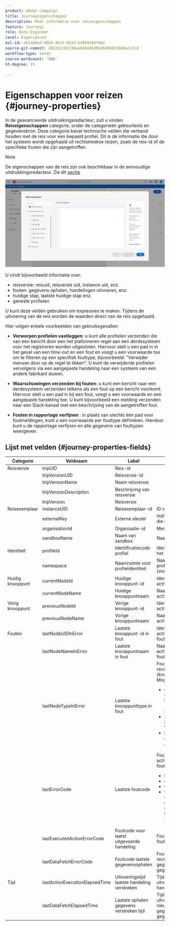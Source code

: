 ```yaml
---
product: adobe campaign
title: Journeyeigenschappen
description: Meer informatie over reiseigenschappen
feature: Journeys
role: Data Engineer
level: Experienced
exl-id: eb1ab0ed-90bd-4613-b63d-b28693947db2
source-git-commit: 2022b2c81738ae6d3e66280265948c5b88a117c8
workflow-type: tm+mt
source-wordcount: '586'
ht-degree: 1%

---
```


# Eigenschappen voor reizen {#journey-properties}

In de geavanceerde uitdrukkingsredacteur, zult u vinden **Reiseigenschappen** categorie, onder de categorieën gebeurtenis en gegevensbron. Deze categorie bevat technische velden die verband houden met de reis voor een bepaald profiel. Dit is de informatie die door het systeem wordt opgehaald uit rechtstreekse reizen, zoals de reis-id of de specifieke fouten die zijn aangetroffen.

>[!NOTE]
>
>De eigenschappen van de reis zijn ook beschikbaar in de eenvoudige uitdrukkingsredacteur. Zie dit [sectie](../condition-activity.md#about_condition)

![](../../assets/journey-properties.png)

U vindt bijvoorbeeld informatie over:

* reisversie: reisuid, reisversie uid, instance uid, enz.
* fouten: gegevens ophalen, handelingen uitvoeren, enz.
* huidige stap, laatste huidige stap enz.
* geneste profielen

U kunt deze velden gebruiken om expressies te maken. Tijdens de uitvoering van de reis worden de waarden direct van de reis opgehaald.

Hier volgen enkele voorbeelden van gebruiksgevallen:

* **Verworpen profielen vastleggen**: u kunt alle profielen verzenden die van een bericht door een het plafonneren regel aan een derdesysteem voor het registreren worden uitgesloten. Hiervoor stelt u een pad in in het geval van een time-out en een fout en voegt u een voorwaarde toe om te filteren op een specifiek fouttype, bijvoorbeeld: &quot;Verwijder mensen door op de regel te tikken&quot;. U kunt de verwijderde profielen vervolgens via een aangepaste handeling naar een systeem van een andere fabrikant duwen.

* **Waarschuwingen verzenden bij fouten**: u kunt een bericht naar een derdesysteem verzenden telkens als een fout op een bericht voorkomt. Hiervoor stelt u een pad in bij een fout, voegt u een voorwaarde en een aangepaste handeling toe. U kunt bijvoorbeeld een melding verzenden naar een Slack-kanaal met een beschrijving van de aangetroffen fout.

* **Fouten in rapportage verfijnen** : in plaats van slechts één pad voor foutmeldingen, kunt u een voorwaarde per fouttype definiëren. Hierdoor kunt u de rapportage verfijnen en alle gegevens van fouttypen weergeven.

## Lijst met velden {#journey-properties-fields}

| Categorie | Veldnaam | Label | Beschrijving |
|---|---|---|------------|
| Reisversie | tripUID | Reis-id |  |
|  | tripVersionUID | Reisversie-id |  |
|  | tripVersionName | Naam reisversie |  |
|  | tripVersionDescription | Beschrijving van reisversie |  |
|  | tripVersion | Reisversie |  |
| Reisexemplaar | instanceUID | Reisexemplaar-id | ID van de instantie |
|  | externalKey | Externe sleutel | Individuele identificatie die de reis veroorzaakt |
|  | organisationId | Organisatie-id | Merkorganisatie |
|  | sandboxName | Naam van sandbox | Naam van de sandbox |
| Identiteit | profileId | Identificatiecode profiel | Identificatiecode van het profiel tijdens de reis |
|  | namespace | Naamruimte voor profielidentiteit | Naamruimte van het profiel in de rit (voorbeeld: ECID) |
| Huidig knooppunt | currentNodeId | Huidige knooppunt-id | Identifier van de huidige activiteit (knooppunt) |
|  | currentNodeName | Huidige knooppuntnaam | Naam van de huidige activiteit (knooppunt) |
| Vorig knooppunt | previousNodeId | Vorige knooppunt-id | Identifier van de vorige activiteit (knooppunt) |
|  | previousNodeName | Vorige knooppuntnaam | Naam van de vorige activiteit (knooppunt) |
| Fouten | lastNodeUIDInError | Laatste knooppunt-id in fout | Identifier van de laatste activiteit (knooppunt) in fout |
|  | lastNodeNameInError | Laatste knooppuntnaam in fout | Naam van de laatste activiteit (knooppunt) in fout |
|  | lastNodeTypeInError | Laatste knooppunttype in fout | Fouttype van de meest recente activiteit (knooppunt) in fout. Mogelijke typen:<ul><li>Gebeurtenissen: Gebeurtenissen, Reacties, SQ (voorbeeld: Segmentkwalificatie)</li><li>Stroomregeling: Einde, Voorwaarde, Wacht</li><li>Handelingen: ACS-acties, Springen, Aangepaste actie</li></ul> |
|  | lastErrorCode | Laatste foutcode | Foutcode van de laatste activiteit (knooppunt) in fout. Mogelijke fouten: <ul><li>HTTP-foutcodes</li><li>afgetopt</li><li>timedOut</li><li>fout (voorbeeld: standaard in het geval van een onverwachte fout. Dit mag niet of zeer zelden voorkomen.)</li></ul> |
|  | lastExecutedActionErrorCode | Foutcode voor laatst uitgevoerde handeling | Foutcode van de laatste foutactie |
|  | lastDataFetchErrorCode | Foutcode laatste gegevensophalen | Foutcode van de meest recente gegevensopname van gegevensbronnen |
| Tijd | lastActionExecutionElapsedTime | Uitvoeringstijd laatste handeling verstreken | Tijd besteed aan uitvoering van de laatste handeling |
|  | lastDataFetchElapsedTime | Laatste ophalen gegevens verstreken tijd | Tijd besteed aan het uitvoeren van de nieuwste gegevensopname van gegevensbronnen |
